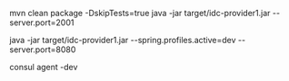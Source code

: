 mvn clean package -DskipTests=true
java -jar target/idc-provider1.jar --server.port=2001

java -jar target/idc-provider1.jar --spring.profiles.active=dev --server.port=8080

consul agent -dev

